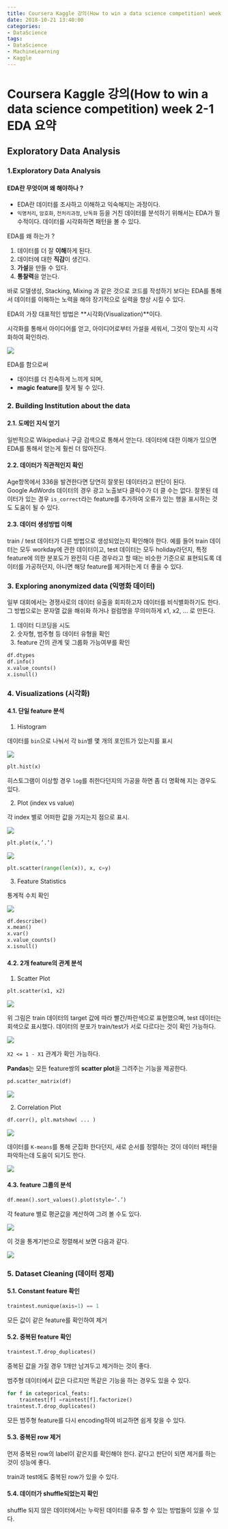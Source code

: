 ```yaml
---
title: Coursera Kaggle 강의(How to win a data science competition) week 2-1 EDA 요약
date: 2018-10-21 13:40:00
categories:
- DataScience
tags:
- DataScience
- MachineLearning
- Kaggle
---
```


# Coursera Kaggle 강의(How to win a data science competition) week 2-1 EDA 요약

## Exploratory Data Analysis

### 1.Exploratory Data Analysis

#### EDA란 무엇이며 왜 해야하나 ?

- EDA란 데이터를 조사하고 이해하고 익숙해지는 과정이다.
- `익명처리`, `암호화`, `전처리과정`, `난독화` 등을 거친 데이터를 분석하기 위해서는 EDA가 필수적이다. 데이터를 시각화하면 패턴을 볼 수 있다.

EDA를 왜 하는가 ?
1. 데이터를 더 잘 **이해**하게 된다.
2. 데이터에 대한 **직감**이 생긴다.
3. **가설**을 만들 수 있다.
4. **통찰력**을 얻는다.

바로 모델생성, Stacking, Mixing 과 같은 것으로 코드를 작성하기 보다는 EDA를 통해서 데이터를 이해하는 노력을 해야 장기적으로 실력을 향상 시킬 수 있다.

EDA의 가장 대표적인 방법은 **시각화(Visualization)**이다.

시각화를 통해서 아이디어를 얻고, 아이디어로부터 가설을 세워서, 그것이 맞는지 시각화하여 확인하라.

![](https://raw.githubusercontent.com/DevStarSJ/Study/master/Blog/Kaggle/Coursera.competition/image/coursera.competition.02.01.png)

EDA를 함으로써
- 데이터를 더 친숙하게 느끼게 되며,
- **magic feature**를 찾게 될 수 있다.

### 2. Building Institution about the data

#### 2.1. 도메인 지식 얻기

일반적으로 Wikipedia나 구글 검색으로 통해서 얻는다. 데이터에 대한 이해가 있으면 EDA를 통해서 얻는게 훨씬 더 많아진다.

#### 2.2. 데이터가 직관적인지 확인

Age항목에서 336을 발견한다면 당연히 잘못된 데이터라고 판단이 된다.  
Google AdWords 데이터의 경우 광고 노출보다 클릭수가 더 클 수는 없다. 잘못된 데이터가 있는 경우 `is_correct`라는 feature를 추가하여 오류가 있는 행을 표시하는 것도 도움이 될 수 있다.

#### 2.3. 데이터 생성방법 이해

train / test 데이터가 다른 방법으로 생성되었는지 확인해야 한다.
예를 들어 train 데이터는 모두 workday에 관한 데이터이고, test 데이터는 모두 holiday라던지, 특정 feature에 의한 분포도가 완전히 다른 경우라고 할 때는 비슷한 기준으로 표현되도록 데이터를 가공하던지, 아니면 해당 feature를 제거하는게 더 좋을 수 있다.

### 3. Exploring anonymized data (익명화 데이터)

일부 대회에서는 경쟁사로의 데이터 유출을 회피하고자 데이터를 비식별화하기도 한다. 그 방법으로는 문자열 값을 해쉬화 하거나 컬럼명을 무의미하게 x1, x2, ... 로 만든다.

1. 데이터 디코딩을 시도
2. 숫자형, 범주형 등 데이터 유형을 확인
3. feature 간의 관계 및 그룹화 가능여부를 확인

```python
df.dtypes
df.info()
x.value_counts()
x.isnull()
```

### 4. Visualizations (시각화)

#### 4.1. 단일 feature 분석

1. Histogram

데이터를 `bin`으로 나눠서 각 `bin`별 몇 개의 포인트가 있는지를 표시

![](https://raw.githubusercontent.com/DevStarSJ/Study/master/Blog/Kaggle/Coursera.competition/image/coursera.competition.02.02.png)

```python
plt.hist(x)
```

히스토그램이 이상할 경우 `log`를 취한다던지의 가공을 하면 좀 더 명확해 지는 경우도 있다.

2. Plot (index vs value)

각 index 별로 어떠한 값을 가지는지 점으로 표시. 

![](https://raw.githubusercontent.com/DevStarSJ/Study/master/Blog/Kaggle/Coursera.competition/image/coursera.competition.02.03.png)

```python
plt.plot(x,’.’)
```

![](https://raw.githubusercontent.com/DevStarSJ/Study/master/Blog/Kaggle/Coursera.competition/image/coursera.competition.02.04.png)

```python
plt.scatter(range(len(x)), x, c=y)
```

3. Feature Statistics

통계적 수치 확인

![](https://raw.githubusercontent.com/DevStarSJ/Study/master/Blog/Kaggle/Coursera.competition/image/coursera.competition.02.05.png)

```python
df.describe()
x.mean()
x.var()
x.value_counts()
x.isnull()
```

#### 4.2. 2개 feature의 관계 분석

1. Scatter Plot

```python
plt.scatter(x1, x2)
```

![](https://raw.githubusercontent.com/DevStarSJ/Study/master/Blog/Kaggle/Coursera.competition/image/coursera.competition.02.06.png)

위 그림은 train 데이터의 target 값에 따라 빨간/파란색으로 표현했으며, test 데이터는 회색으로 표시했다. 데이터의 분포가 train/test가 서로 다르다는 것이 확인 가능하다.

![](https://raw.githubusercontent.com/DevStarSJ/Study/master/Blog/Kaggle/Coursera.competition/image/coursera.competition.02.07.png)

`X2 <= 1 - X1` 관계가 확인 가능하다. 

**Pandas**는 모든 feature쌍의 **scatter plot**을 그려주는 기능을 제공한다.

```python
pd.scatter_matrix(df)
```

![](https://raw.githubusercontent.com/DevStarSJ/Study/master/Blog/Kaggle/Coursera.competition/image/coursera.competition.02.08.png)

2. Correlation Plot

```python
df.corr(), plt.matshow( ... )
```
![](https://raw.githubusercontent.com/DevStarSJ/Study/master/Blog/Kaggle/Coursera.competition/image/coursera.competition.02.10.png)

데이터를 `K-means`를 통해 군집화 한다던지, 새로 순서를 정렬하는 것이 데이터 패턴을 파악하는데 도움이 되기도 한다.

![](https://raw.githubusercontent.com/DevStarSJ/Study/master/Blog/Kaggle/Coursera.competition/image/coursera.competition.02.09.png)

#### 4.3. feature 그룹의 분석

```python
df.mean().sort_values().plot(style=’.’)
```
각 feature 별로 평균값을 계산하여 그려 볼 수도 있다.

![](https://raw.githubusercontent.com/DevStarSJ/Study/master/Blog/Kaggle/Coursera.competition/image/coursera.competition.02.11.png)

이 것을 통계기반으로 정렬해서 보면 다음과 같다.

![](https://raw.githubusercontent.com/DevStarSJ/Study/master/Blog/Kaggle/Coursera.competition/image/coursera.competition.02.12.png)

### 5. Dataset Cleaning (데이터 정제)

#### 5.1. Constant feature 확인

```python
traintest.nunique(axis=1) == 1
```

모든 값이 같은 feature를 확인하여 제거

#### 5.2. 중복된 feature 확인

```python
traintest.T.drop_duplicates()
```

중복된 값을 가질 경우 1개만 남겨두고 제거하는 것이 좋다.

범주형 데이터에서 값은 다르지만 똑같은 기능을 하는 경우도 있을 수 있다.

```Python
for f in categorical_feats: 
    traintest[f] =raintest[f].factorize()
traintest.T.drop_duplicates()
```

모든 범주형 feature를 다시 encoding하여 비교하면 쉽게 찾을 수 있다.

#### 5.3. 중복된 row 제거

먼저 중복된 row의 label이 같은지를 확인해야 한다. 같다고 판단이 되면 제거를 하는 것이 성능에 좋다.

train과 test에도 중복된 row가 있을 수 있다.

#### 5.4. 데이터가 shuffle되었는지 확인

shuffle 되지 않은 데이터에서는 누락된 데이터를 유추 할 수 있는 방법들이 있을 수 있다.
